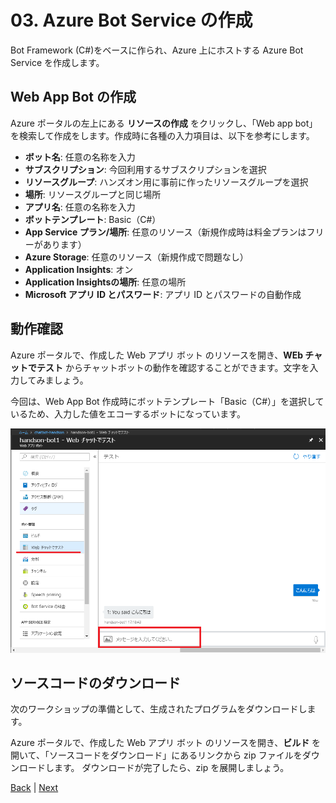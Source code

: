 # 03. Azure Bot Service の作成

Bot Framework (C#)をベースに作られ、Azure 上にホストする Azure Bot Service を作成します。

## Web App Bot の作成

Azure ポータルの左上にある **リソースの作成** をクリックし、「Web app bot」を検索して作成をします。作成時に各種の入力項目は、以下を参考にします。

- **ボット名**: 任意の名称を入力
- **サブスクリプション**: 今回利用するサブスクリプションを選択
- **リソースグループ**: ハンズオン用に事前に作ったリソースグループを選択
- **場所**: リソースグループと同じ場所
- **アプリ名**: 任意の名称を入力
- **ボットテンプレート**: Basic（C#）
- **App Service プラン/場所**: 任意のリソース（新規作成時は料金プランはフリーがあります）
- **Azure Storage**: 任意のリソース（新規作成で問題なし）
- **Application Insights**: オン
- **Application Insightsの場所**: 任意の場所
- **Microsoft アプリ ID とパスワード**: アプリ ID とパスワードの自動作成

## 動作確認

Azure ポータルで、作成した Web アプリ ボット のリソースを開き、**WEb チャットでテスト** からチャットボットの動作を確認することができます。文字を入力してみましょう。

今回は、Web App Bot 作成時にボットテンプレート「Basic（C#）」を選択しているため、入力した値をエコーするボットになっています。

![Web App Bot - 動作確認](images/03-1.png)


## ソースコードのダウンロード

次のワークショップの準備として、生成されたプログラムをダウンロードします。

Azure ポータルで、作成した Web アプリ ボット のリソースを開き、**ビルド** を開いて、「ソースコードをダウンロード」にあるリンクから zip ファイルをダウンロードします。
ダウンロードが完了したら、zip を展開しましょう。


[Back](02_Create_AzureSearch.md) | [Next](04_Debug_EchoBot.md)